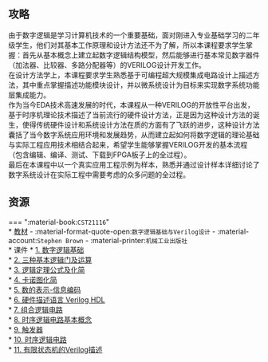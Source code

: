 ## 攻略  
由于数字逻辑是学习计算机技术的一个重要基础，面对刚进入专业基础学习的二年级学生，他们对其基本工作原理和设计方法还不为了解，所以本课程要求学生掌握：首先从基本概念上建立起数字逻辑结构模型，然后能够进行基本常见数字器件（加法器、比较器、多路分配器等）的VERILOG设计开发工作。  
在设计方法学上，本课程要求学生熟悉基于可编程超大规模集成电路设计上描述方法，其中重点掌握描述功能模块设计，并以微系统设计为目标来实现数字系统功能层集成能力。  
作为当今EDA技术高速发展的时代，本课程从一种VERILOG的开放性平台出发，基于时序机理论技术描述了当前流行的硬件设计方法，正是因为这种设计方法的诞生，使得传统硬件设计和系统设计方法在质的方面有了飞跃的进步，这种设计方法囊括了当今数字系统应用环境和发展趋势，从而建立起如何将数字逻辑的理论基础与实际工程应用技术相结合起来，希望学生能够掌握VERILOG开发的基本流程（包含编辑、编译、测试、下载到FPGA板子上的全过程）。  
最后在本课程中以一个真实应用工程示例为样本，熟悉并通过设计样本详细讨论了数字系统设计在实际工程中需要考虑的众多问题的全过程。  

## 资源  
=== ":material-book:`CST21116`"  
    * [教材](https://api.ecylt.top/v1/lanzou_link?url=https://cqu-openlib.lanzout.com/i9JIq28sfjib&type=down) - :material-format-quote-open:`数字逻辑基础与Verilog设计` - :material-account:`Stephen Brown` - :material-printer:`机械工业出版社`  
    * 课件
        * [1. 数字逻辑基础](https://api.ecylt.top/v1/lanzou_link?url=https://cqu-openlib.lanzout.com/iZby82boyr0j&type=down)  
        * [2. 三种基本逻辑门及运算](https://api.ecylt.top/v1/lanzou_link?url=https://cqu-openlib.lanzout.com/irv822boyr7g&type=down)  
        * [3. 逻辑定理公式及化简](https://api.ecylt.top/v1/lanzou_link?url=https://cqu-openlib.lanzout.com/iT5OJ2boyrti&type=down)  
        * [4. 卡诺图化简](https://api.ecylt.top/v1/lanzou_link?url=https://cqu-openlib.lanzout.com/i8dMw2boys9e&type=down)  
        * [5. 数的表示-信息编码](https://api.ecylt.top/v1/lanzou_link?url=https://cqu-openlib.lanzout.com/iH1512boyspa&type=down)  
        * [6. 硬件描述语言 Verilog HDL](https://api.ecylt.top/v1/lanzou_link?url=https://cqu-openlib.lanzout.com/idYUT2boythi&type=down)  
        * [7. 组合逻辑电路](https://api.ecylt.top/v1/lanzou_link?url=https://cqu-openlib.lanzout.com/i5Rff2boyu6d&type=down)  
        * [8. 时序逻辑电路基本概念](https://api.ecylt.top/v1/lanzou_link?url=https://cqu-openlib.lanzout.com/i7U3F2boyu9g&type=down)  
        * [9. 触发器](https://api.ecylt.top/v1/lanzou_link?url=https://cqu-openlib.lanzout.com/iRO612boyuli&type=down)  
        * [10. 时序逻辑电路](https://api.ecylt.top/v1/lanzou_link?url=https://cqu-openlib.lanzout.com/ibADk2boywdc&type=down)  
        * [11. 有限状态机的Verilog描述](https://api.ecylt.top/v1/lanzou_link?url=https://cqu-openlib.lanzout.com/i6mCy2boyx1g&type=down)  